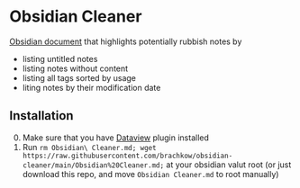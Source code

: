 # Obsidian Cleaner

[Obsidian document](https://github.com/brachkow/obsidian-cleaner/blob/main/Obsidian%20Cleaner.md) that highlights potentially rubbish notes by
- listing untitled notes
- listing notes without content
- listing all tags sorted by usage
- liting notes by their modification date

## Installation
0. Make sure that you have [Dataview](https://github.com/blacksmithgu/obsidian-dataview) plugin installed
1. Run `rm Obsidian\ Cleaner.md; wget https://raw.githubusercontent.com/brachkow/obsidian-cleaner/main/Obsidian%20Cleaner.md;` at your obsidian valut root (or just download this repo, and move `Obsidian Cleaner.md` to root manually)
